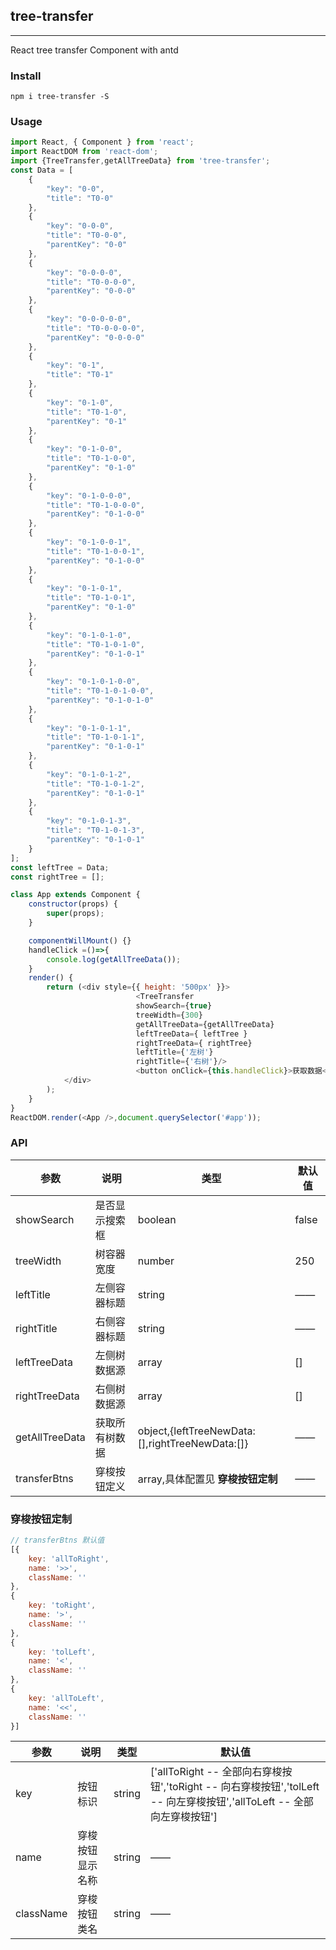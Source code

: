 ## tree-transfer
---
React tree transfer Component with antd

### Install
```
npm i tree-transfer -S
```

### Usage
```javaScript
import React, { Component } from 'react';
import ReactDOM from 'react-dom';
import {TreeTransfer,getAllTreeData} from 'tree-transfer';
const Data = [
	{
		"key": "0-0",
		"title": "T0-0"
	},
	{
		"key": "0-0-0",
		"title": "T0-0-0",
		"parentKey": "0-0"
	},
	{
		"key": "0-0-0-0",
		"title": "T0-0-0-0",
		"parentKey": "0-0-0"
	},
	{
		"key": "0-0-0-0-0",
		"title": "T0-0-0-0-0",
		"parentKey": "0-0-0-0"
	},
	{
		"key": "0-1",
		"title": "T0-1"
	},
	{
		"key": "0-1-0",
		"title": "T0-1-0",
		"parentKey": "0-1"
	},
	{
		"key": "0-1-0-0",
		"title": "T0-1-0-0",
		"parentKey": "0-1-0"
	},
	{
		"key": "0-1-0-0-0",
		"title": "T0-1-0-0-0",
		"parentKey": "0-1-0-0"
	},
	{
		"key": "0-1-0-0-1",
		"title": "T0-1-0-0-1",
		"parentKey": "0-1-0-0"
	},
	{
		"key": "0-1-0-1",
		"title": "T0-1-0-1",
		"parentKey": "0-1-0"
	},
	{
		"key": "0-1-0-1-0",
		"title": "T0-1-0-1-0",
		"parentKey": "0-1-0-1"
	},
	{
		"key": "0-1-0-1-0-0",
		"title": "T0-1-0-1-0-0",
		"parentKey": "0-1-0-1-0"
	},
	{
		"key": "0-1-0-1-1",
		"title": "T0-1-0-1-1",
		"parentKey": "0-1-0-1"
	},
	{
		"key": "0-1-0-1-2",
		"title": "T0-1-0-1-2",
		"parentKey": "0-1-0-1"
	},
	{
		"key": "0-1-0-1-3",
		"title": "T0-1-0-1-3",
		"parentKey": "0-1-0-1"
	}
];
const leftTree = Data;
const rightTree = [];

class App extends Component {
	constructor(props) {
		super(props);
	}

	componentWillMount() {}
	handleClick =()=>{
		console.log(getAllTreeData());
	}
	render() {
		return (<div style={{ height: '500px' }}>
                            <TreeTransfer 
                            showSearch={true} 
                            treeWidth={300} 
                            getAllTreeData={getAllTreeData} 
                            leftTreeData={ leftTree } 
                            rightTreeData={ rightTree} 
                            leftTitle={'左树'} 
                            rightTitle={'右树'}/>	
                            <button onClick={this.handleClick}>获取数据</button>
			</div>
		);
	}
}
ReactDOM.render(<App />,document.querySelector('#app'));

```

### API
|参数|说明|类型|默认值
|-|-|-|-|
|showSearch|是否显示搜索框|boolean|false|
|treeWidth|树容器宽度|number|250|
|leftTitle|左侧容器标题|string|——|
|rightTitle|右侧容器标题|string|——|
|leftTreeData|左侧树数据源|array|[]|
|rightTreeData|右侧树数据源|array|[]|
|getAllTreeData|获取所有树数据|object,{leftTreeNewData:[],rightTreeNewData:[]}|——|
|transferBtns|穿梭按钮定义|array,具体配置见 **穿梭按钮定制**|——|

### 穿梭按钮定制
```javaScript
// transferBtns 默认值
[{
	key: 'allToRight',
	name: '>>',
	className: ''
},
{
	key: 'toRight',
	name: '>',
	className: ''
},
{
	key: 'tolLeft',
	name: '<',
	className: ''
},
{
	key: 'allToLeft',
	name: '<<',
	className: ''
}]
```
|参数|说明|类型|默认值
|-|-|-|-|
|key|按钮标识|string|['allToRight -- 全部向右穿梭按钮','toRight -- 向右穿梭按钮','tolLeft -- 向左穿梭按钮','allToLeft -- 全部向左穿梭按钮']|
|name|穿梭按钮显示名称|string|——|
|className|穿梭按钮类名|string|——|